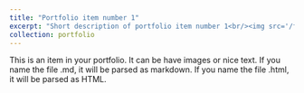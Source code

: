 ```yaml
---
title: "Portfolio item number 1"
excerpt: "Short description of portfolio item number 1<br/><img src='/files/zhaoyu.JPG'>"
collection: portfolio
---
```


This is an item in your portfolio. It can be have images or nice text. If you name the file .md, it will be parsed as markdown. If you name the file .html, it will be parsed as HTML. 
